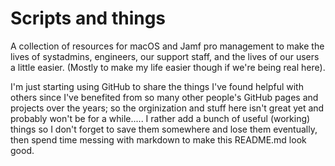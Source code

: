 # Scripts and things
A collection of resources for macOS and Jamf pro management to make the lives of systadmins, engineers, our support staff, and the lives of our users a little easier. (Mostly to make my life easier though if we're being real here).

I'm just starting using GitHub to share the things I've found helpful with others since I've benefited from so many other people's GitHub pages and projects over the years; so the orginization and stuff here isn't great yet and probably won't be for a while..... I rather add a bunch of useful (working) things so I don't forget to save them somewhere and lose them eventually, then spend time messing with markdown to make this README.md look good.
